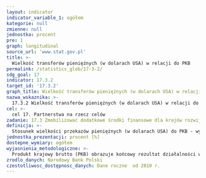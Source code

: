 ```yaml
---
layout: indicator
indicator_variable_1: ogółem
kategorie: null
zmienne: null
jednostka: procent
pre: 1
graph: longitudinal
source_url: 'www.stat.gov.pl'
title: >-
  Wielkość transferów pieniężnych (w dolarach USA) w relacji do PKB
permalink: /statistics_glob/17-3-2/
sdg_goal: 17
indicator: 17.3.2
target_id: '17.3.2'
graph_title: Wielkość transferów pieniężnych (w dolarach USA) w relacji do PKB
nazwa_wskaznika: >-
  17.3.2 Wielkość transferów pieniężnych (w dolarach USA) w relacji do PKB
cel: >-
  cel 17. Partnerstwa na rzecz celów
zadanie: 17.3 Zmobilizować dodatkowe środki finansowe dla krajów rozwijających się z różnorodnych źródeł
definicja: >-
  Stosunek wielkości przekazów pieniężnych (w dolarach USA) do PKB - wyrażony procentowo.
jednostka_prezentacji: procent [%]
dostepne_wymiary: ogółem
wyjasnienia_metodologiczne: >-
  Produkt krajowy brutto (PKB) obrazuje końcowy rezultat działalności wszystkich podmiotów gospodarki narodowej (jednostek będących rezydentami) w danym roku. Szczegółową definicję i metodologię obliczania PKB określa rozporządzenie Parlamentu Europejskiego i Rady (UE) nr 549/2013 z dnia 21 maja 2013 r. w sprawie europejskiego systemu rachunków narodowych i regionalnych w Unii Europejskiej (ESA 2010).Wartość PKB można obliczyć na trzy sposoby: od strony tworzenia jest ona równa wartości dodanej wszystkich sektorów instytucjonalnych lub wszystkich sekcji Polskiej Klasyfikacji Działalności (PKD) krajowych jednostek produkcyjnych powiększonej o podatki od produktów i pomniejszonej o dotacje do produktów, od strony rozdysponowania PKB obliczany jest jako suma popytu krajowego, tj. spożycia i akumulacji oraz salda wymiany produktów z zagranicą, jako sumę rozchodów na rachunku tworzenia dochodów gospodarki ogółem (a więc koszty związane z zatrudnieniem, podatki związane z produkcją i importem pomniejszone o dotacje, nadwyżka operacyjna brutto oraz dochód mieszany gospodarki ogółem). Przekazy osobiste obejmują transfery osobiste oraz wynagrodzenia pracowników. Transfery osobiste składają się ze wszystkich transferów bieżących w gotówce lub wytworzonych bądź otrzymanych przez gospodarstwa domowe będące rezydentami, czy też gospodarstwa domowe będące nierezydentami. Transfery osobiste zatem zawierają wszystkie transfery bieżące między rezydentami a nierezydentami. Wynagrodzenia pracowników odnoszą się do dochodów z zagranicy, sezonowych lub innych krótkoterminowych pracowników, którzy są zatrudnieni w państwie gdzie są klasyfikowani jako nierezydenci lub rezydenci zatrudnieni w jednostkach nierezydentów. Dane zawierają sumę dwóch składowych, które są zdefiniowane w BPM6: transfery osobiste oraz wynagrodzenia pracowników. Metodologia jest zgodna z wymaganiami BPM6.
zrodlo_danych: Narodowy Bank Polski
czestotliwosc_dostępnosc_danych: Dane roczne  od 2010 r.
---
```

